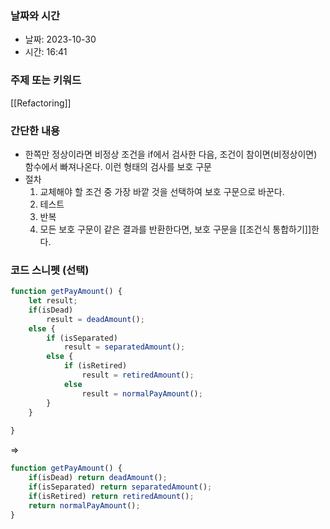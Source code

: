 ### 날짜와 시간

- 날짜: 2023-10-30
- 시간: 16:41

### 주제 또는 키워드
[[Refactoring]]

### 간단한 내용
- 한쪽만 정상이라면 비정상 조건을 if에서 검사한 다음, 조건이 참이면(비정상이면) 함수에서 빠져나온다. 이런 형태의 검사를 보호 구문
- 절차
	1. 교체해야 할 조건 중 가장 바깥 것을 선택하여 보호 구문으로 바꾼다.
	2. 테스트
	3. 반복
	4. 모든 보호 구문이 같은 결과를 반환한다면, 보호 구문을 [[조건식 통합하기]]한다.

### 코드 스니펫 (선택)

```typescript
function getPayAmount() {
	let result;
	if(isDead)
		result = deadAmount();
	else {
		if (isSeparated)
			result = separatedAmount();
		else {
			if (isRetired)
				result = retiredAmount();
			else
				result = normalPayAmount();
		}
	}
		
}
```
=>
```typescript
function getPayAmount() {
	if(isDead) return deadAmount();
	if(isSeparated) return separatedAmount();
	if(isRetired) return retiredAmount();
	return normalPayAmount();
}
```